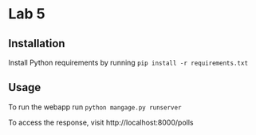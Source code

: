 # Lab 5

## Installation
Install Python requirements by running `pip install -r requirements.txt`

## Usage 
To run the webapp run `python mangage.py runserver`

To access the response, visit http://localhost:8000/polls